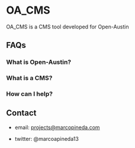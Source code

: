 # OA_CMS
OA_CMS is a CMS tool developed for Open-Austin

## FAQs

### What is Open-Austin?

### What is a CMS?

### How can I help?

## Contact

- email: projects@marcopineda.com

- twitter: @marcoapineda13
